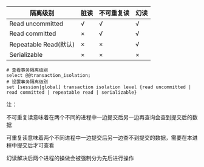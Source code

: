 | 隔离级别              | 脏读 | 不可重复读 | 幻读 |
| --------------------- | ---- | ---------- | ---- |
| Read uncommitted      | √    | √          | √    |
| Read committed        | ×    | √          | √    |
| Repeatable Read(默认) | ×    | ×          | √    |
| Serializable          | ×    | ×          | ×    |

```
# 查看事务隔离级别
select @@transaction_isolation;
# 设置事务隔离级别
set [session|global] transaction isolation level {read uncommitted | read committed | repeatable read | serializable}
```

注：

不可重复读意味着在两个不同的进程中一边提交后另一边再查询会查到提交后的数据

可重复读意味着两个不同进程中一边提交后另一边查不到提交的数据，需要在本进程中提交后才可查看

幻读解决后两个进程的操做会被强制分为先后进行操作